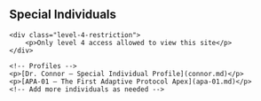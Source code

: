 <!-- Special Individuals Section -->
<section id="special-individuals">
    <h2>Special Individuals</h2>
    
    <div class="level-4-restriction">
        <p>Only level 4 access allowed to view this site</p>
    </div>

    <!-- Profiles -->
    <p>[Dr. Connor — Special Individual Profile](connor.md)</p>
    <p>[APA-01 — The First Adaptive Protocol Apex](apa-01.md)</p>
    <!-- Add more individuals as needed -->
</section>
